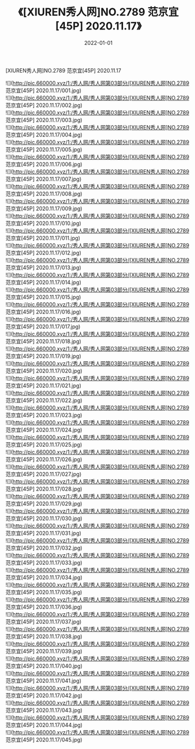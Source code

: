 ﻿---
layout: post
title:  《[XIUREN秀人网]NO.2789 范京宜[45P] 2020.11.17》
date:   2022-01-01
img: http://pic.660000.xyz/1:/秀人网/秀人网第03部分/[XIUREN秀人网]NO.2789 范京宜[45P] 2020.11.17/000.jpg
categories: [美女, 清纯, 唯美]
---

[XIUREN秀人网]NO.2789 范京宜[45P] 2020.11.17

 ![](http://pic.660000.xyz/1:/秀人网/秀人网第03部分/[XIUREN秀人网]NO.2789 范京宜[45P] 2020.11.17/001.jpg) <br>![](http://pic.660000.xyz/1:/秀人网/秀人网第03部分/[XIUREN秀人网]NO.2789 范京宜[45P] 2020.11.17/002.jpg) <br>![](http://pic.660000.xyz/1:/秀人网/秀人网第03部分/[XIUREN秀人网]NO.2789 范京宜[45P] 2020.11.17/003.jpg) <br>![](http://pic.660000.xyz/1:/秀人网/秀人网第03部分/[XIUREN秀人网]NO.2789 范京宜[45P] 2020.11.17/004.jpg) <br>![](http://pic.660000.xyz/1:/秀人网/秀人网第03部分/[XIUREN秀人网]NO.2789 范京宜[45P] 2020.11.17/005.jpg) <br>![](http://pic.660000.xyz/1:/秀人网/秀人网第03部分/[XIUREN秀人网]NO.2789 范京宜[45P] 2020.11.17/006.jpg) <br>![](http://pic.660000.xyz/1:/秀人网/秀人网第03部分/[XIUREN秀人网]NO.2789 范京宜[45P] 2020.11.17/007.jpg) <br>![](http://pic.660000.xyz/1:/秀人网/秀人网第03部分/[XIUREN秀人网]NO.2789 范京宜[45P] 2020.11.17/008.jpg) <br>![](http://pic.660000.xyz/1:/秀人网/秀人网第03部分/[XIUREN秀人网]NO.2789 范京宜[45P] 2020.11.17/009.jpg) <br>![](http://pic.660000.xyz/1:/秀人网/秀人网第03部分/[XIUREN秀人网]NO.2789 范京宜[45P] 2020.11.17/010.jpg) <br>![](http://pic.660000.xyz/1:/秀人网/秀人网第03部分/[XIUREN秀人网]NO.2789 范京宜[45P] 2020.11.17/011.jpg) <br>![](http://pic.660000.xyz/1:/秀人网/秀人网第03部分/[XIUREN秀人网]NO.2789 范京宜[45P] 2020.11.17/012.jpg) <br>![](http://pic.660000.xyz/1:/秀人网/秀人网第03部分/[XIUREN秀人网]NO.2789 范京宜[45P] 2020.11.17/013.jpg) <br>![](http://pic.660000.xyz/1:/秀人网/秀人网第03部分/[XIUREN秀人网]NO.2789 范京宜[45P] 2020.11.17/014.jpg) <br>![](http://pic.660000.xyz/1:/秀人网/秀人网第03部分/[XIUREN秀人网]NO.2789 范京宜[45P] 2020.11.17/015.jpg) <br>![](http://pic.660000.xyz/1:/秀人网/秀人网第03部分/[XIUREN秀人网]NO.2789 范京宜[45P] 2020.11.17/016.jpg) <br>![](http://pic.660000.xyz/1:/秀人网/秀人网第03部分/[XIUREN秀人网]NO.2789 范京宜[45P] 2020.11.17/017.jpg) <br>![](http://pic.660000.xyz/1:/秀人网/秀人网第03部分/[XIUREN秀人网]NO.2789 范京宜[45P] 2020.11.17/018.jpg) <br>![](http://pic.660000.xyz/1:/秀人网/秀人网第03部分/[XIUREN秀人网]NO.2789 范京宜[45P] 2020.11.17/019.jpg) <br>![](http://pic.660000.xyz/1:/秀人网/秀人网第03部分/[XIUREN秀人网]NO.2789 范京宜[45P] 2020.11.17/020.jpg) <br>![](http://pic.660000.xyz/1:/秀人网/秀人网第03部分/[XIUREN秀人网]NO.2789 范京宜[45P] 2020.11.17/021.jpg) <br>![](http://pic.660000.xyz/1:/秀人网/秀人网第03部分/[XIUREN秀人网]NO.2789 范京宜[45P] 2020.11.17/022.jpg) <br>![](http://pic.660000.xyz/1:/秀人网/秀人网第03部分/[XIUREN秀人网]NO.2789 范京宜[45P] 2020.11.17/023.jpg) <br>![](http://pic.660000.xyz/1:/秀人网/秀人网第03部分/[XIUREN秀人网]NO.2789 范京宜[45P] 2020.11.17/024.jpg) <br>![](http://pic.660000.xyz/1:/秀人网/秀人网第03部分/[XIUREN秀人网]NO.2789 范京宜[45P] 2020.11.17/025.jpg) <br>![](http://pic.660000.xyz/1:/秀人网/秀人网第03部分/[XIUREN秀人网]NO.2789 范京宜[45P] 2020.11.17/026.jpg) <br>![](http://pic.660000.xyz/1:/秀人网/秀人网第03部分/[XIUREN秀人网]NO.2789 范京宜[45P] 2020.11.17/027.jpg) <br>![](http://pic.660000.xyz/1:/秀人网/秀人网第03部分/[XIUREN秀人网]NO.2789 范京宜[45P] 2020.11.17/028.jpg) <br>![](http://pic.660000.xyz/1:/秀人网/秀人网第03部分/[XIUREN秀人网]NO.2789 范京宜[45P] 2020.11.17/029.jpg) <br>![](http://pic.660000.xyz/1:/秀人网/秀人网第03部分/[XIUREN秀人网]NO.2789 范京宜[45P] 2020.11.17/030.jpg) <br>![](http://pic.660000.xyz/1:/秀人网/秀人网第03部分/[XIUREN秀人网]NO.2789 范京宜[45P] 2020.11.17/031.jpg) <br>![](http://pic.660000.xyz/1:/秀人网/秀人网第03部分/[XIUREN秀人网]NO.2789 范京宜[45P] 2020.11.17/032.jpg) <br>![](http://pic.660000.xyz/1:/秀人网/秀人网第03部分/[XIUREN秀人网]NO.2789 范京宜[45P] 2020.11.17/033.jpg) <br>![](http://pic.660000.xyz/1:/秀人网/秀人网第03部分/[XIUREN秀人网]NO.2789 范京宜[45P] 2020.11.17/034.jpg) <br>![](http://pic.660000.xyz/1:/秀人网/秀人网第03部分/[XIUREN秀人网]NO.2789 范京宜[45P] 2020.11.17/035.jpg) <br>![](http://pic.660000.xyz/1:/秀人网/秀人网第03部分/[XIUREN秀人网]NO.2789 范京宜[45P] 2020.11.17/036.jpg) <br>![](http://pic.660000.xyz/1:/秀人网/秀人网第03部分/[XIUREN秀人网]NO.2789 范京宜[45P] 2020.11.17/037.jpg) <br>![](http://pic.660000.xyz/1:/秀人网/秀人网第03部分/[XIUREN秀人网]NO.2789 范京宜[45P] 2020.11.17/038.jpg) <br>![](http://pic.660000.xyz/1:/秀人网/秀人网第03部分/[XIUREN秀人网]NO.2789 范京宜[45P] 2020.11.17/039.jpg) <br>![](http://pic.660000.xyz/1:/秀人网/秀人网第03部分/[XIUREN秀人网]NO.2789 范京宜[45P] 2020.11.17/040.jpg) <br>![](http://pic.660000.xyz/1:/秀人网/秀人网第03部分/[XIUREN秀人网]NO.2789 范京宜[45P] 2020.11.17/041.jpg) <br>![](http://pic.660000.xyz/1:/秀人网/秀人网第03部分/[XIUREN秀人网]NO.2789 范京宜[45P] 2020.11.17/042.jpg) <br>![](http://pic.660000.xyz/1:/秀人网/秀人网第03部分/[XIUREN秀人网]NO.2789 范京宜[45P] 2020.11.17/043.jpg) <br>![](http://pic.660000.xyz/1:/秀人网/秀人网第03部分/[XIUREN秀人网]NO.2789 范京宜[45P] 2020.11.17/044.jpg) <br>![](http://pic.660000.xyz/1:/秀人网/秀人网第03部分/[XIUREN秀人网]NO.2789 范京宜[45P] 2020.11.17/045.jpg) <br>